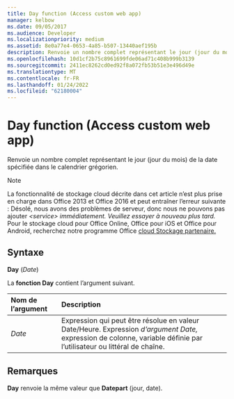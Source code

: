```yaml
---
title: Day function (Access custom web app)
manager: kelbow
ms.date: 09/05/2017
ms.audience: Developer
ms.localizationpriority: medium
ms.assetid: 8e0a77e4-0653-4a85-b507-13440aef195b
description: Renvoie un nombre complet représentant le jour (jour du mois) de la date spécifiée dans le calendrier grégorien.
ms.openlocfilehash: 10d1cf2b75c8961699fde06ad71c408b999b3139
ms.sourcegitcommit: 2411ec8262cd0ed92f8a072fb53b51e3e496d49e
ms.translationtype: MT
ms.contentlocale: fr-FR
ms.lasthandoff: 01/24/2022
ms.locfileid: "62180004"
---
```

# <a name="day-function-access-custom-web-app"></a>Day function (Access custom web app)

Renvoie un nombre complet représentant le jour (jour du mois) de la date spécifiée dans le calendrier grégorien.
  
> [!NOTE]
> La fonctionnalité de stockage cloud décrite dans cet article n’est plus prise en charge dans Office 2013 et Office 2016 et peut entraîner l’erreur suivante : Désolé, nous avons des problèmes de serveur, donc nous ne pouvons pas ajouter *\<service\> immédiatement. Veuillez essayer à nouveau plus tard.*
> Pour le stockage cloud pour Office Online, Office pour iOS et Office pour Android, recherchez notre programme Office [cloud Stockage partenaire.](https://dev.office.com/programs/officecloudstorage)
  
## <a name="syntax"></a>Syntaxe

**Day** (*Date*)
  
La **fonction Day** contient l’argument suivant.
  
|**Nom de l’argument**|**Description**|
|:-----|:-----|
| *Date*  <br/> |Expression qui peut être résolue en valeur Date/Heure. Expression *d’argument Date,*  expression de colonne, variable définie par l’utilisateur ou littéral de chaîne.  <br/> |

## <a name="remarks"></a>Remarques

**Day** renvoie la même valeur que **Datepart** (jour, date).
  